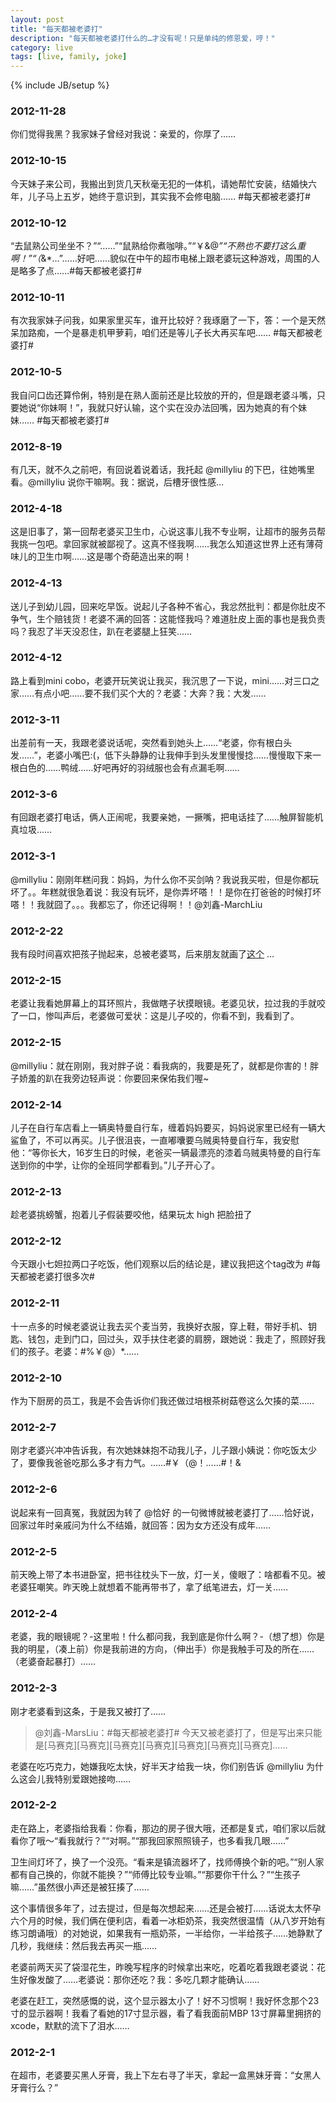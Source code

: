 ```yaml
---
layout: post
title: "每天都被老婆打"
description: "每天都被老婆打什么的…才没有呢！只是单纯的修恩爱，哼！"
category: live
tags: [live, family, joke]
---
```

{% include JB/setup %}

### 2012-11-28

你们觉得我黑？我家妹子曾经对我说：亲爱的，你厚了…… 

### 2012-10-15

今天妹子来公司，我搬出到货几天秋毫无犯的一体机，请她帮忙安装，结婚快六年，儿子马上五岁，她终于意识到，其实我不会修电脑…… #每天都被老婆打#

### 2012-10-12 

“去鼠熟公司坐坐不？”“……”“鼠熟给你煮咖啡。”“￥&@*”“不熟也不要打这么重啊！”“（*&*…”……好吧……貌似在中午的超市电梯上跟老婆玩这种游戏，周围的人是略多了点……#每天都被老婆打#

### 2012-10-11

有次我家妹子问我，如果家里买车，谁开比较好？我琢磨了一下，答：一个是天然呆加路痴，一个是暴走机甲萝莉，咱们还是等儿子长大再买车吧…… #每天都被老婆打#

### 2012-10-5

我自问口齿还算伶俐，特别是在熟人面前还是比较放的开的，但是跟老婆斗嘴，只要她说“你妹啊！”，我就只好认输，这个实在没办法回嘴，因为她真的有个妹妹…… #每天都被老婆打#

### 2012-8-19

有几天，就不久之前吧，有回说着说着话，我托起 @millyliu 的下巴，往她嘴里看。@millyliu 说你干嘛啊。我：据说，后槽牙很性感…

### 2012-4-18 

这是旧事了，第一回帮老婆买卫生巾，心说这事儿我不专业啊，让超市的服务员帮我挑一包吧。拿回家就被鄙视了。这真不怪我啊……我怎么知道这世界上还有薄荷味儿的卫生巾啊……这是哪个奇葩造出来的啊！

### 2012-4-13

送儿子到幼儿园，回来吃早饭。说起儿子各种不省心，我忿然批判：都是你肚皮不争气，生个赔钱货！老婆不满的回答：这能怪我吗？难道肚皮上面的事也是我负责吗？我忍了半天没忍住，趴在老婆腿上狂笑……

### 2012-4-12 

路上看到mini cobo，老婆开玩笑说让我买，我沉思了一下说，mini……对三口之家……有点小吧……要不我们买个大的？老婆：大奔？我：大发……

### 2012-3-11

出差前有一天，我跟老婆说话呢，突然看到她头上……“老婆，你有根白头发……”，老婆小嘴巴:(，低下头静静的让我伸手到头发里慢慢捻……慢慢取下来一根白色的……鸭绒……好吧再好的羽绒服也会有点漏毛啊……

### 2012-3-6

有回跟老婆打电话，俩人正闹呢，我要亲她，一撅嘴，把电话挂了……触屏智能机真垃圾……

### 2012-3-1

@millyliu：刚刚年糕问我：妈妈，为什么你不买剑呐？我说我买啦，但是你都玩坏了。。年糕就很急着说：我没有玩坏，是你弄坏嗒！！是你在打爸爸的时候打坏嗒！！我就囧了。。。我都忘了，你还记得啊！！@刘鑫-MarchLiu

### 2012-2-22

我有段时间喜欢把孩子抛起来，总被老婆骂，后来朋友就画了[这个](http://www.douban.com/note/165226229/) … 

### 2012-2-15

老婆让我看她屏幕上的耳环照片，我做瞎子状摸眼镜。老婆见状，拉过我的手就咬了一口，惨叫声后，老婆做可爱状：这是儿子咬的，你看不到，我看到了。

### 2012-2-15

@millyliu：就在刚刚，我对胖子说：看我病的，我要是死了，就都是你害的！胖子娇羞的趴在我旁边轻声说：你要回来保佑我们喔~

### 2012-2-14

儿子在自行车店看上一辆奥特曼自行车，缠着妈妈要买，妈妈说家里已经有一辆大鲨鱼了，不可以再买。儿子很沮丧，一直嘟囔要乌贼奥特曼自行车，我安慰他：“等你长大，16岁生日的时候，老爸买一辆最漂亮的漆着乌贼奥特曼的自行车送到你的中学，让你的全班同学都看到。”儿子开心了。

### 2012-2-13

趁老婆挑螃蟹，抱着儿子假装要咬他，结果玩太 high 把脸扭了

### 2012-2-12

今天跟小七妲拉两口子吃饭，他们观察以后的结论是，建议我把这个tag改为 #每天都被老婆打很多次#

### 2012-2-11

十一点多的时候老婆说让我去买个麦当劳，我换好衣服，穿上鞋，带好手机、钥匙、钱包，走到门口，回过头，双手扶住老婆的肩膀，跟她说：我走了，照顾好我们的孩子。老婆：#%￥@）*……

### 2012-2-10

作为下厨房的员工，我是不会告诉你们我还做过培根茶树菇卷这么欠揍的菜……

### 2012-2-7

刚才老婆兴冲冲告诉我，有次她妹妹抱不动我儿子，儿子跟小姨说：你吃饭太少了，要像我爸爸吃那么多才有力气。……#￥（@！……#！&

### 2012-2-6

说起来有一回真冤，我就因为转了 @恰好 的一句微博就被老婆打了……恰好说，回家过年时亲戚问为什么不结婚，就回答：因为女方还没有成年……

### 2012-2-5

前天晚上带了本书进卧室，把书往枕头下一放，灯一关，傻眼了：啥都看不见。被老婆狂嘲笑。昨天晚上就想着不能再带书了，拿了纸笔进去，灯一关……

### 2012-2-4

老婆，我的眼镜呢？-这里啦！什么都问我，我到底是你什么啊？-（想了想）你是我的明星，（凑上前）你是我前进的方向，（伸出手）你是我触手可及的所在……（老婆奋起暴打）……

### 2012-2-3

刚才老婆看到这条，于是我又被打了……

> @刘鑫-MarsLiu：#每天都被老婆打# 今天又被老婆打了，但是写出来只能是[马赛克][马赛克][马赛克][马赛克][马赛克][马赛克][马赛克]……

老婆在吃巧克力，她嫌我吃太快，好半天才给我一块，你们别告诉 @millyliu 为什么这会儿我特别爱跟她接吻……

### 2012-2-2

走在路上，老婆指给我看：你看，那边的房子很大哦，还都是复式，咱们家以后就看你了哦～“看我就行？”“对啊。”“那我回家照照镜子，也多看我几眼……”

卫生间灯坏了，换了一个没亮。“看来是镇流器坏了，找师傅换个新的吧。”“别人家都有自己换的，你就不能换？”“师傅比较专业嘛。”“那要你干什么？”“生孩子嘛……”虽然很小声还是被狂揍了……

这个事情很多年了，过去提过，但是每次想起来……还是会被打……话说太太怀孕六个月的时候，我们俩在便利店，看着一冰柜奶茶，我突然很温情（从八岁开始有练习朗诵哦）的对她说，如果我有一瓶奶茶，一半给你，一半给孩子……她静默了几秒，我继续：然后我去再买一瓶……

 老婆前两天买了袋湿花生，昨晚写程序的时候拿出来吃，吃着吃着我跟老婆说：花生好像发酸了……老婆说：那你还吃？我：多吃几颗才能确认……

老婆在赶工，突然感慨的说，这个显示器太小了！好不习惯啊！我好怀念那个23寸的显示器啊！我看了看她的17寸显示器，看了看我面前MBP 13寸屏幕里拥挤的xcode，默默的流下了泪水……

### 2012-2-1

在超市，老婆要买黑人牙膏，我上下左右寻了半天，拿起一盒黑妹牙膏：“女黑人牙膏行么？”
